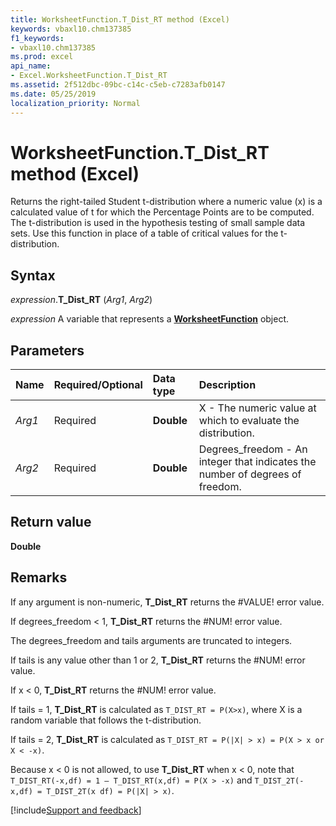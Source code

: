 ```yaml
---
title: WorksheetFunction.T_Dist_RT method (Excel)
keywords: vbaxl10.chm137385
f1_keywords:
- vbaxl10.chm137385
ms.prod: excel
api_name:
- Excel.WorksheetFunction.T_Dist_RT
ms.assetid: 2f512dbc-09bc-c14c-c5eb-c7283afb0147
ms.date: 05/25/2019
localization_priority: Normal
---
```



# WorksheetFunction.T_Dist_RT method (Excel)

Returns the right-tailed Student t-distribution where a numeric value (x) is a calculated value of t for which the Percentage Points are to be computed. The t-distribution is used in the hypothesis testing of small sample data sets. Use this function in place of a table of critical values for the t-distribution.


## Syntax

_expression_.**T_Dist_RT** (_Arg1_, _Arg2_)

_expression_ A variable that represents a **[WorksheetFunction](Excel.WorksheetFunction.md)** object.


## Parameters

|Name|Required/Optional|Data type|Description|
|:-----|:-----|:-----|:-----|
| _Arg1_|Required| **Double**|X - The numeric value at which to evaluate the distribution.|
| _Arg2_|Required| **Double**|Degrees_freedom - An integer that indicates the number of degrees of freedom.|

## Return value

**Double**


## Remarks

If any argument is non-numeric, **T_Dist_RT** returns the #VALUE! error value.
    
If degrees_freedom < 1, **T_Dist_RT** returns the #NUM! error value.
    
The degrees_freedom and tails arguments are truncated to integers.
    
If tails is any value other than 1 or 2, **T_Dist_RT** returns the #NUM! error value.
    
If x < 0, **T_Dist_RT** returns the #NUM! error value.
    
If tails = 1, **T_Dist_RT** is calculated as `T_DIST_RT = P(X>x)`, where X is a random variable that follows the t-distribution. 

If tails = 2, **T_Dist_RT** is calculated as `T_DIST_RT = P(|X| > x) = P(X > x or X < -x)`.
    
Because x < 0 is not allowed, to use **T_Dist_RT** when x < 0, note that `T_DIST_RT(-x,df) = 1 – T_DIST_RT(x,df) = P(X > -x)` and `T_DIST_2T(-x,df) = T_DIST_2T(x df) = P(|X| > x)`.
    



[!include[Support and feedback](~/includes/feedback-boilerplate.md)]